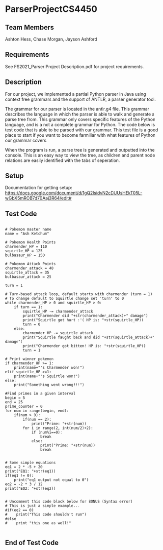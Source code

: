 # ParserProjectCS4450

## Team Members
Ashton Hess, Chase Morgan, Jayson Ashford

## Requirements
See FS2021_Parser Project Description.pdf for project requirements.

## Description 
For our project, we implemented a partial Python parser in Java using context free grammars and the support of ANTLR, a parser generator tool. 

The grammar for our parser is located in the antlr.g4 file. This grammar describes the language in which the parser is able to walk and generate a parse tree from. This grammar only covers specific features of the Python language, and is a not a complete grammar for Python. The code below is test code that is able to be parsed with our grammar. This test file is a good place to start if you want to become farmiliar with what features of Python our grammar covers.

When the program is run, a parse tree is generated and outputted into the console. This is an easy way to view the tree, as children and parent node relations are easily identified with the tabs of seperation. 

## Setup

Documentation for getting setup:
https://docs.google.com/document/d/1gQ2lsidvN2cDUUsHEkT05L-wGbX5mROB7d70Aaj3R64/edit#


## Test Code

```

# Pokemon master name
name = "Ash Ketchum"

# Pokemon Health Points
charmender_HP = 110
squirtle_HP = 125
bulbasaur_HP = 150

# Pokemon Attack Points
charmender_attack = 40
squirtle_attack = 35
bulbasaur_attack = 25

turn = 1

# Turn-based attack loop, default starts with charmender (turn = 1)
# To change default to Squirtle change set 'turn' to 0
while charmender_HP > 0 and squirtle_HP > 0:
    if turn == 1:
        squirtle_HP -= charmender_attack
        print("Charmender did "+str(charmender_attack)+" damage")
        print("Squirtle got hurt :'( HP is: "+str(squirtle_HP))
        turn = 0
    else:
        charmender_HP -= squirtle_attack
        print("Squirtle faught back and did "+str(squirtle_attack)+" damage")
        print("Charmender got bitten! HP is: "+str(squirtle_HP))
        turn = 1

# Print winner pokemon
if charmender_HP >= 1:
    print(name+"'s Charmender won!")
elif squirtle_HP >=1:
    print(name+"'s Squirtle won!")
else:
    print("Something went wrong!!!")

#Find primes in a given interval
begin = 5
end = 25
prime_counter = 0
for num in range(begin, end):
    if(num > 0):
        if(num == 2):
            print("Prime: "+str(num))
        for i in range(2, int(num/2)+2):
            if (num%i==0):
                break
            else:
                print("Prime: "+str(num))
                break


# Some simple equations
eq1 = 2 * -5 + 20
print("EQ1: "+str(eq1))
if(eq1 != 0):
    print("eq1 output not equal to 0")
eq2 = -2 * 3 / 12
print("EQ2: "+str(eq2))


# Uncomment this code block below for BONUS (Syntax error)
# This is just a simple example...
#if(eq2 == 0)
#    print("This code shouldn't run")
#else
#    print "this one as well!"


```

## End of Test Code
